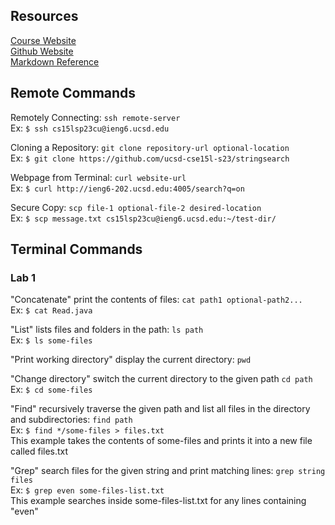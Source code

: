 ## Resources
[Course Website](https://ucsd-cse15l-s23.github.io/)\
[Github Website](https://yourcousinfrog.github.io/cse15l-lab-reports/)\
[Markdown Reference](https://commonmark.org/help/)

## Remote Commands

Remotely Connecting: `ssh remote-server`\
Ex: `$ ssh cs15lsp23cu@ieng6.ucsd.edu`

Cloning a Repository: `git clone repository-url optional-location`\
Ex: `$ git clone https://github.com/ucsd-cse15l-s23/stringsearch`

Webpage from Terminal: `curl website-url`\
Ex: `$ curl http://ieng6-202.ucsd.edu:4005/search?q=on`

Secure Copy: `scp file-1 optional-file-2 desired-location`\
Ex: `$ scp message.txt cs15lsp23cu@ieng6.ucsd.edu:~/test-dir/`

## Terminal Commands
### Lab 1
"Concatenate" print the contents of files: `cat path1 optional-path2...`\
Ex: `$ cat Read.java`

"List" lists files and folders in the path: `ls path`\
Ex: `$ ls some-files`

"Print working directory" display the current directory: `pwd`

"Change directory" switch the current directory to the given path `cd path`\
Ex: `$ cd some-files`

"Find" recursively traverse the given path and list all files in the directory and subdirectories: `find path`\
Ex: `$ find */some-files > files.txt`\
This example takes the contents of some-files and prints it into a new file called files.txt

"Grep" search files for the given string and print matching lines: `grep string files`\
Ex: `$ grep even some-files-list.txt`\
This example searches inside some-files-list.txt for any lines containing "even"
